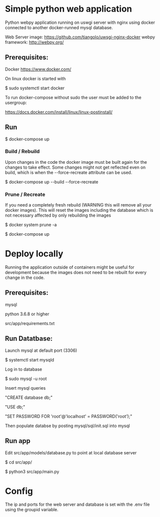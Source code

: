 # Simple python web application

Python webpy application running on uswgi server with nginx using docker connected to another docker-runned mysql database.

Web Server image: https://github.com/tiangolo/uwsgi-nginx-docker
webpy framework: http://webpy.org/


## Prerequisites:

Docker https://www.docker.com/

On linux docker is started with

$ sudo systemctl start docker

To run docker-compose without sudo the user must be added to the usergroup:

https://docs.docker.com/install/linux/linux-postinstall/

## Run

$ docker-compose up

### Build / Rebuild

Upon changes in the code the docker image must be built again for the changes to take effect. Some changes might not get reflected even on build, which is when the --force-recreate attribute can be used.

$ docker-compose up --build --force-recreate

### Prune / Recreate
If you need a completely fresh rebuild (WARNING this will remove all your docker images). This will reset the images including the database which is not necessary affected by only rebuilding the images

$ docker system prune -a

$ docker-compose up

# Deploy locally

Running the application outside of containers might be useful for development because the images does not need to be rebuilt for every change in the code.

## Prerequisites:

mysql

python 3.6.8 or higher

src/app/requirements.txt

## Run Datatbase:

Launch mysql at default port (3306)

$ systemctl start mysqld

Log in to database

$ sudo mysql -u root

Insert mysql queries

"CREATE database db;"

"USE db;"

"SET PASSWORD FOR 'root'@'localhost' = PASSWORD('root');"

Then populate databse by posting mysql/sql/init.sql into mysql


## Run app

Edit src/app/models/database.py to point at local database server

$ cd src/app/

$ python3 src/app/main.py

# Config

The ip and ports for the web server and database is set with the .env file using the groupid variable.
